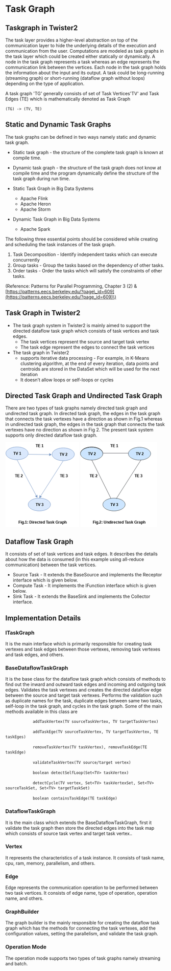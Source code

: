 # Task Graph

## Taskgraph in Twister2

The task layer provides a higher-level abstraction on top of the communication layer to hide the 
underlying details of the execution and communication from the user. Computations are modeled as 
task graphs in the task layer which could be created either statically or dynamically. A node in the 
task graph represents a task whereas an edge represents the communication link between the vertices.
Each node in the task graph holds the information about the input and its output. A task could be 
long-running (streaming graph) or short-running (dataflow graph without loops) depending on the type 
of application. 

A task graph 'TG' generally consists of set of Task Vertices'TV' and Task Edges \(TE\) which is 
mathematically denoted as Task Graph

```text
(TG) -> (TV, TE)
```
## Static and Dynamic Task Graphs 
The task graphs can be defined in two ways namely static and dynamic task graph. 
 * Static task graph - the structure of the complete task graph is known at compile time.
 * Dynamic task graph - the structure of the task graph does not know at compile time and the program dynamically define the structure of the task graph during run time.

 * Static Task Graph in Big Data Systems
   * Apache Flink
   * Apache Heron
   * Apache Storm
 * Dynamic Task Graph in Big Data Systems
   * Apache Spark
  
The following three essential points should be considered while creating and scheduling the task instances of the task graph.

1. Task Decomposition - Identify independent tasks which can execute concurrently
2. Group tasks - Group the tasks based on the dependency of other tasks.
3. Order tasks - Order the tasks which will satisfy the constraints of other tasks.

\(Reference: Patterns for Parallel Programming, Chapter 3 \(2\) & [https://patterns.eecs.berkeley.edu/?page\_id=609](https://patterns.eecs.berkeley.edu/?page_id=609)\)

## Task Graph in Twister2

* The task graph system in Twister2 is mainly aimed to support the directed dataflow task graph which consists of task vertices and task edges. 
   * The task vertices represent the source and target task vertex 
   * The task edge represent the edges to connect the task vertices
* The task graph in Twister2  
  * supports iterative data processing - For example, in K-Means clustering algorithm, at the end of every iteration, data points and centroids are stored in the DataSet which will be used for the next iteration 
  * It doesn’t allow loops or self-loops or cycles
  
## Directed Task Graph and Undirected Task Graph

There are two types of task graphs namely directed task graph and undirected task graph. In directed task graph, 
the edges in the task graph that connects the task vertexes have a direction as shown in Fig.1 whereas in 
undirected task graph, the edges in the task graph that connects the task vertexes have no direction as shown in Fig 2.
The present task system supports only directed dataflow task graph.

![Directed Graph](directed.png)  ![UnDirected Graph](undirected.png)

## Dataflow Task Graph

It consists of set of task vertices and task edges. It describes the details about how the data is 
consumed (in this example using all-reduce communication) between the task vertices.  

 * Source Task - It extends the BaseSource and implements the Receptor interface which is given below.
 * Compute Task - It implements the IFunction interface which is given below.
 * Sink Task - It extends the BaseSink and implements the Collector interface. 

## Implementation Details

### ITaskGraph

It is the main interface which is primarily responsible for creating task vertexes and task edges between those vertexes, removing task vertexes and task edges, and others.

### BaseDataflowTaskGraph

It is the base class for the dataflow task graph which consists of methods to find out the inward and outward task edges and incoming and outgoing task edges. 
Validates the task vertexes and creates the directed dataflow edge between the source and target task vertexes.
Performs the validation such as duplicate names for the task, duplicate edges between same two tasks, self-loop in the task graph, and cycles in the task graph. 
Some of the main methods available in this class are

```text
            addTaskVertex(TV sourceTaskVertex, TV targetTaskVertex)

            addTaskEge(TV sourceTaskVertex, TV targetTaskVertex, TE taskEges)

            removeTaskVertex(TV taskVertex), removeTaskEdge(TE taskEdge)

            validateTaskVertex(TV source/target vertex)
            
            boolean detectSelfLoop(Set<TV> taskVertex)
            
            detectCycle(TV vertex, Set<TV> taskVertexSet, Set<TV> sourceTaskSet, Set<TV> targetTaskSet)
            
            boolean containsTaskEdge(TE taskEdge)
```

### DataflowTaskGraph

It is the main class which extends the BaseDataflowTaskGraph, first it validate the task graph then store the directed edges into the task map which consists of source task vertex and target task vertex..

### Vertex

It represents the characteristics of a task instance. It consists of task name, cpu, ram, memory, parallelism, and others.

### Edge

Edge represents the communication operation to be performed between two task vertices. It consists of edge name, type of operation, operation name, and others.

### GraphBuilder

The graph builder is the mainly responsible for creating the dataflow task graph which has the methods for connecting the task vertexes, add the configuration values, setting the parallelism, and validate the task graph.

### Operation Mode

The operation mode supports two types of task graphs namely streaming and batch.

